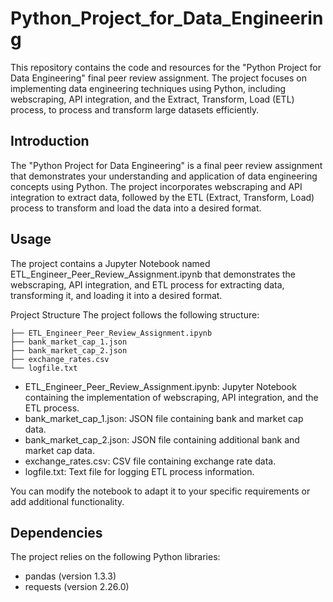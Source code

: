# Python_Project_for_Data_Engineering
This repository contains the code and resources for the "Python Project for Data Engineering" final peer review assignment. The project focuses on implementing data engineering techniques using Python, including webscraping, API integration, and the Extract, Transform, Load (ETL) process, to process and transform large datasets efficiently.

## Introduction
The "Python Project for Data Engineering" is a final peer review assignment that demonstrates your understanding and application of data engineering concepts using Python. The project incorporates webscraping and API integration to extract data, followed by the ETL (Extract, Transform, Load) process to transform and load the data into a desired format.

## Usage
The project contains a Jupyter Notebook named ETL_Engineer_Peer_Review_Assignment.ipynb that demonstrates the webscraping, API integration, and ETL process for extracting data, transforming it, and loading it into a desired format.

Project Structure
The project follows the following structure:
```
├── ETL_Engineer_Peer_Review_Assignment.ipynb
├── bank_market_cap_1.json
├── bank_market_cap_2.json
├── exchange_rates.csv
└── logfile.txt
```
- ETL_Engineer_Peer_Review_Assignment.ipynb: Jupyter Notebook containing the implementation of webscraping, API integration, and the ETL process.
- bank_market_cap_1.json: JSON file containing bank and market cap data.
- bank_market_cap_2.json: JSON file containing additional bank and market cap data.
- exchange_rates.csv: CSV file containing exchange rate data.
- logfile.txt: Text file for logging ETL process information.

You can modify the notebook to adapt it to your specific requirements or add additional functionality.

## Dependencies
The project relies on the following Python libraries:

- pandas (version 1.3.3)
- requests (version 2.26.0)
